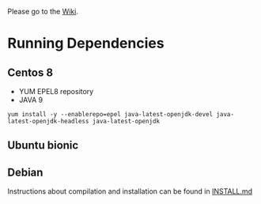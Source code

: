 Please go to the [Wiki](https://code.ill.fr/cameo/cameo-commons/wikis/home).


# Running Dependencies

## Centos 8
 - YUM EPEL8 repository
 - JAVA 9
```
yum install -y --enablerepo=epel java-latest-openjdk-devel java-latest-openjdk-headless java-latest-openjdk
```

## Ubuntu bionic

## Debian 



Instructions about compilation and installation can be found in [INSTALL.md](INSTALL.md)
